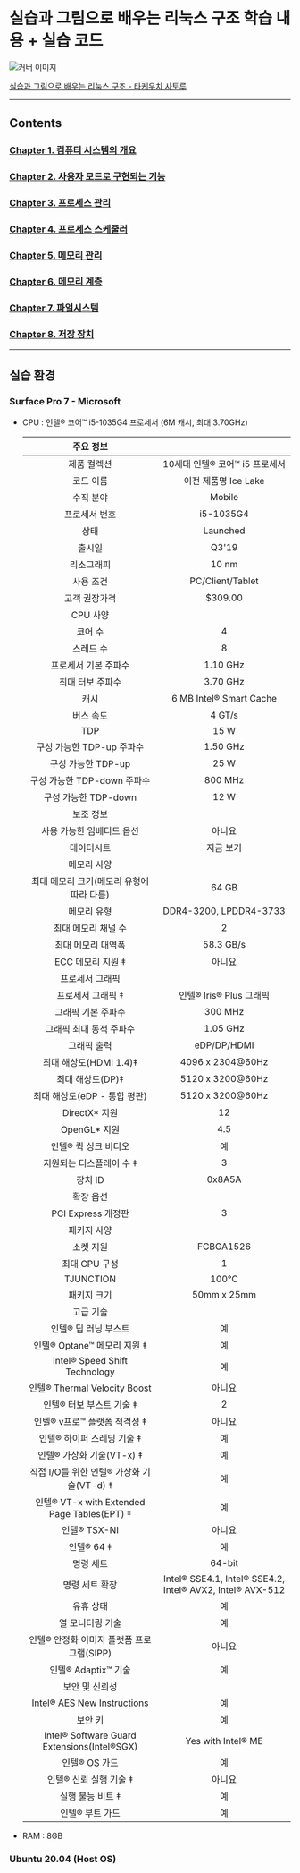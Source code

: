 # 실습과 그림으로 배우는 리눅스 구조 학습 내용 + 실습 코드

![커버 이미지](https://image.aladin.co.kr/product/18155/41/cover500/k842534140_1.jpg)

[실습과 그림으로 배우는 리눅스 구조 - 타케우치 사토루](https://www.aladin.co.kr/shop/wproduct.aspx?ItemId=181554153)

---

## Contents

### [Chapter 1. 컴퓨터 시스템의 개요](chapter01/README.md)

### [Chapter 2. 사용자 모드로 구현되는 기능](chapter02/README.md)

### [Chapter 3. 프로세스 관리](chapter03/README.md)

### [Chapter 4. 프로세스 스케줄러](chapter04/README.md)

### [Chapter 5. 메모리 관리](chapter05/README.md)

### [Chapter 6. 메모리 계층](chapter06/README.md)

### [Chapter 7. 파일시스템](chapter07/README.md)

### [Chapter 8. 저장 장치](chapter08/README.md)

---

## 실습 환경

### Surface Pro 7 - Microsoft

- CPU : 인텔® 코어™ i5-1035G4 프로세서 (6M 캐시, 최대 3.70GHz)

    |주요 정보||
    |:-:|:-:|
    |제품 컬렉션|10세대 인텔® 코어™ i5 프로세서|
    |코드 이름|이전 제품명 Ice Lake|
    |수직 분야|Mobile|
    |프로세서 번호|i5-1035G4|
    |상태|Launched|
    |출시일|Q3'19|
    |리소그래피|10 nm|
    |사용 조건|PC/Client/Tablet|
    |고객 권장가격|$309.00|
    |CPU 사양||
    |코어 수|4|
    |스레드 수|8|
    |프로세서 기본 주파수|1.10 GHz|
    |최대 터보 주파수|3.70 GHz|
    |캐시|6 MB Intel® Smart Cache|
    |버스 속도|4 GT/s|
    |TDP|15 W|
    |구성 가능한 TDP-up 주파수|1.50 GHz|
    |구성 가능한 TDP-up|25 W|
    |구성 가능한 TDP-down 주파수|800 MHz|
    |구성 가능한 TDP-down|12 W|
    |보조 정보||
    |사용 가능한 임베디드 옵션|아니요|
    |데이터시트|지금 보기|
    |메모리 사양||
    |최대 메모리 크기(메모리 유형에 따라 다름)|64 GB|
    |메모리 유형|DDR4-3200, LPDDR4-3733|
    |최대 메모리 채널 수|2|
    |최대 메모리 대역폭|58.3 GB/s|
    |ECC 메모리 지원 ‡|아니요|
    |프로세서 그래픽||
    |프로세서 그래픽 ‡|인텔® Iris® Plus 그래픽|
    |그래픽 기본 주파수|300 MHz|
    |그래픽 최대 동적 주파수|1.05 GHz|
    |그래픽 출력|eDP/DP/HDMI|
    |최대 해상도(HDMI 1.4)‡|4096 x 2304@60Hz|
    |최대 해상도(DP)‡|5120 x 3200@60Hz|
    |최대 해상도(eDP - 통합 평판)|5120 x 3200@60Hz|
    |DirectX* 지원|12|
    |OpenGL* 지원|4.5|
    |인텔® 퀵 싱크 비디오|예|
    |지원되는 디스플레이 수 ‡|3|
    |장치 ID|0x8A5A|
    |확장 옵션||
    |PCI Express 개정판|3|
    |패키지 사양||
    |소켓 지원|FCBGA1526|
    |최대 CPU 구성|1|
    |TJUNCTION|100°C|
    |패키지 크기|50mm x 25mm|
    |고급 기술||
    |인텔® 딥 러닝 부스트|예|
    |인텔® Optane™ 메모리 지원 ‡|예|
    |Intel® Speed Shift Technology|예|
    |인텔® Thermal Velocity Boost|아니요|
    |인텔® 터보 부스트 기술 ‡|2|
    |인텔® v프로™ 플랫폼 적격성 ‡|아니요|
    |인텔® 하이퍼 스레딩 기술 ‡|예|
    |인텔® 가상화 기술(VT-x) ‡|예|
    |직접 I/O를 위한 인텔® 가상화 기술(VT-d) ‡|예|
    |인텔® VT-x with Extended Page Tables(EPT) ‡|예|
    |인텔® TSX-NI|아니요|
    |인텔® 64 ‡|예|
    |명령 세트|64-bit|
    |명령 세트 확장|Intel® SSE4.1, Intel® SSE4.2, Intel® AVX2, Intel® AVX-512|
    |유휴 상태|예|
    |열 모니터링 기술|예|
    |인텔® 안정화 이미지 플랫폼 프로그램(SIPP)|아니요|
    |인텔® Adaptix™ 기술|예|
    |보안 및 신뢰성||
    |Intel® AES New Instructions|예|
    |보안 키|예|
    |Intel® Software Guard Extensions(Intel®SGX)|Yes with Intel® ME|
    |인텔® OS 가드|예|
    |인텔® 신뢰 실행 기술 ‡|아니요|
    |실행 불능 비트 ‡|예|
    |인텔® 부트 가드|예|

- RAM : 8GB

### Ubuntu 20.04 (Host OS)
